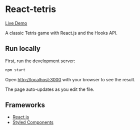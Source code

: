 # React-tetris

[Live Demo](https://patio-tetris.netlify.app/)

A classic Tetris game with React.js and the Hooks API.

## Run locally

First, run the development server:

``` bash
npm start
```

Open [http://localhost:3000](http://localhost:3000) with your browser to see the result.

The page auto-updates as you edit the file.

## Frameworks

* [React.js](https://reactjs.org/)
* [Styled Components](https://styled-components.com/)
